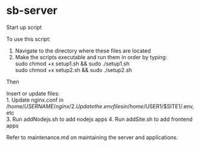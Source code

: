 # sb-server  
Start up script  
  
To use this script:  
  
1. Navigate to the directory where these files are located  
2. Make the scripts executable and run them in order by typing:   
    sudo chmod +x setup1.sh && sudo ./setup1.sh  
    sudo chmod +x setup2.sh && sudo ./setup2.sh   

Then  
  
Insert or update files:  
    1. Update nginx.conf in /home/${USERNAME}/nginx/  
    2. Update the .env files in /home/$USER1/$SITE1/.env, etc  
    3. Run addNodejs.sh to add nodejs apps
    4. Run addSite.sh to add frontend apps 
  
Refer to maintenance.md on maintaining the server and applications.